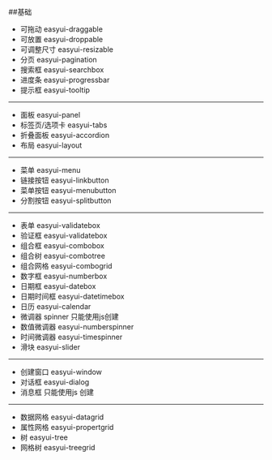 ##基础

* 可拖动   easyui-draggable
* 可放置   easyui-droppable
* 可调整尺寸 easyui-resizable
* 分页    easyui-pagination
* 搜索框   easyui-searchbox
* 进度条   easyui-progressbar
* 提示框   easyui-tooltip


----
* 面板    easyui-panel
* 标签页/选项卡   easyui-tabs
* 折叠面板  easyui-accordion
* 布局    easyui-layout


----

* 菜单   easyui-menu
* 链接按钮  easyui-linkbutton
* 菜单按钮  easyui-menubutton
* 分割按钮  easyui-splitbutton

----
* 表单    easyui-validatebox
* 验证框   easyui-validatebox
* 组合框   easyui-combobox
* 组合树   easyui-combotree
* 组合网格  easyui-combogrid
* 数字框   easyui-numberbox
* 日期框   easyui-datebox
* 日期时间框 easyui-datetimebox
* 日历    easyui-calendar
* 微调器   spinner 只能使用js创建
* 数值微调器 easyui-numberspinner
* 时间微调器 easyui-timespinner
* 滑块    easyui-slider

---
* 创建窗口  easyui-window
* 对话框   easyui-dialog
* 消息框   只能使用js 创建

---
* 数据网格   easyui-datagrid
* 属性网格  easyui-propertgrid
* 树 easyui-tree
* 网格树   easyui-treegrid
